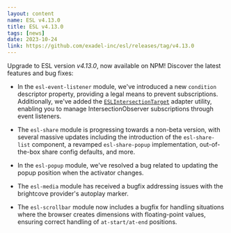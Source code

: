 ```yaml
---
layout: content
name: ESL v4.13.0
title: ESL v4.13.0
tags: [news]
date: 2023-10-24
link: https://github.com/exadel-inc/esl/releases/tag/v4.13.0
---
```


Upgrade to ESL version *v4.13.0*, now available on NPM! Discover the latest features and bug fixes:

- In the `esl-event-listener` module, we've introduced a new `condition` descriptor property, providing a legal means to prevent subscriptions.
  Additionally, we've added the [`ESLIntersectionTarget`](/core/esl-event-listener/#-esleventutilintersection) adapter utility, 
  enabling you to manage IntersectionObserver subscriptions through event listeners.

- The `esl-share` module is progressing towards a non-beta version, with several massive updates including the introduction of the `esl-share-list` component,
  a revamped `esl-share-popup` implementation, out-of-the-box share config defaults, and more.

- In the `esl-popup` module, we've resolved a bug related to updating the popup position when the activator changes.

- The `esl-media` module has received a bugfix addressing issues with the brightcove provider's autoplay marker.

- The `esl-scrollbar` module now includes a bugfix for handling situations where the browser creates dimensions with floating-point values, ensuring correct handling of `at-start/at-end` positions.
